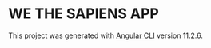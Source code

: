 # WE THE SAPIENS APP

This project was generated with [Angular CLI](https://github.com/angular/angular-cli) version 11.2.6.


